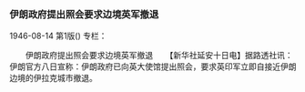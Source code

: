### 伊朗政府提出照会要求边境英军撤退

1946-08-14
第1版()
专栏：

　　伊朗政府提出照会要求边境英军撤退
　  【新华社延安十日电】据路透社讯：伊朗官方八日宣称：伊朗政府已向英大使馆提出照会，要求英印军立即自接近伊朗边境的伊拉克城市撤退。
